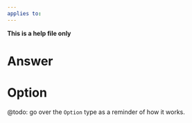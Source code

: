 ```yaml
---
applies to: 
---
```


**This is a help file only**

# Answer

# Option
@todo: go over the `Option` type as a reminder of how it works.